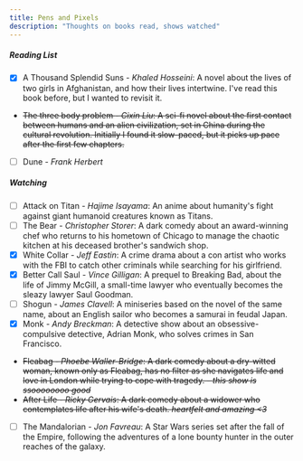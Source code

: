 ```yaml
---
title: Pens and Pixels
description: "Thoughts on books read, shows watched"
---
```


##### Reading List

- [x]  A Thousand Splendid Suns *- Khaled Hosseini*: A novel about the lives of two girls in Afghanistan, and how their lives intertwine. I've read this book before, but I wanted to revisit it.
- ~~The three body problem *- Cixin Liu*: A sci-fi novel about the first contact between humans and an alien civilization, set in China during the cultural revolution. Initially I found it slow-paced, but it picks up pace after the first few chapters.~~
- [ ]  Dune *- Frank Herbert*
<!-- - [ ]  The hitchhiker's guide to the galaxy *- Douglas Adams* -->
<!-- - [ ] All the light we cannot see *- Anthony Doerr* -->
<!-- - [ ] Ichigo Ichie *- Hector Garcia and Francesc Miralles* -->
<!-- - [ ] The dark forest *- Cixin Liu*
- [ ] Death's end *- Cixin Liu* -->
<!-- - [ ] The restaurant at the end of the universe *- Douglas Adams*
- [-] Life, the universe and everything *- Douglas Adams*
- [ ] So long, and thanks for all the fish *- Douglas Adams*
- [ ] Mostly harmless *- Douglas Adams*
- [ ] And another thing... *- Eoin Colfer* -->

##### Watching 


- [ ]  Attack on Titan *- Hajime Isayama*: An anime about humanity's fight against giant humanoid creatures known as Titans.
- [ ]  The Bear *- Christopher Storer*: A dark comedy about an award-winning chef who returns to his hometown of Chicago to manage the chaotic kitchen at his deceased brother's sandwich shop. 
- [x]  White Collar *- Jeff Eastin*: A crime drama about a con artist who works with the FBI to catch other criminals while searching for his girlfriend.
- [x]  Better Call Saul *- Vince Gilligan*: A prequel to Breaking Bad, about the life of Jimmy McGill, a small-time lawyer who eventually becomes the sleazy lawyer Saul Goodman.
- [ ]  Shogun *- James Clavell*: A miniseries based on the novel of the same name, about an English sailor who becomes a samurai in feudal Japan.
- [x]  Monk *- Andy Breckman*: A detective show about an obsessive-compulsive detective, Adrian Monk, who solves crimes in San Francisco.
- ~~Fleabag *- Phoebe Waller-Bridge*: A dark comedy about a dry-witted woman, known only as Fleabag, has no filter as she navigates life and love in London while trying to cope with tragedy. - *this show is ssoooooooo good*~~
-  ~~After Life *- Ricky Gervais*: A dark comedy about a widower who contemplates life after his wife's death. *heartfelt and amazing <3*~~
- [ ]  The Mandalorian *- Jon Favreau*: A Star Wars series set after the fall of the Empire, following the adventures of a lone bounty hunter in the outer reaches of the galaxy.

<!--Left somewhere in between, yet to pick up:- [ ]  [ ]  The Witcher *- Lauren Schmidt Hissrich*: A fantasy series based on the book series of the same name by Andrzej Sapkowski.- [ ]  Peaky Blinders *- Steven Knight*: A crime drama set in post-WWI Birmingham, UK.- [ ]  Shameless *- Paul Abbott*: A comedy-drama about a dysfunctional family.- [ ]  Sweet Tooth *- Jim Mickle*: A post-apocalyptic fairy tale about a hybrid animal-human child.- [ ]  Farzi *- Raj Nidimoru and Krishna D.K.*: A crime thriller set in Mumbai, India about a con artist replicating currency notes.-->